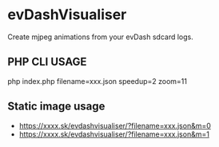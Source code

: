 # evDashVisualiser
Create mjpeg animations from your evDash sdcard logs.

## PHP CLI USAGE
php index.php filename=xxx.json speedup=2 zoom=11

## Static image usage
- https://xxxx.sk/evdashvisualiser/?filename=xxx.json&m=0
- https://xxxx.sk/evdashvisualiser/?filename=xxx.json&m=1
